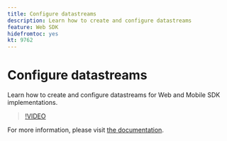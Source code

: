 ```yaml
---
title: Configure datastreams
description: Learn how to create and configure datastreams
feature: Web SDK
hidefromtoc: yes
kt: 9762
---
```

# Configure datastreams

Learn how to create and configure datastreams for Web and Mobile SDK implementations.

>[!VIDEO](https://video.tv.adobe.com/v/340825?quality=12&learn=on)

For more information, please visit [the documentation](https://experienceleague.adobe.com/docs/experience-platform/edge/fundamentals/datastreams.html).
